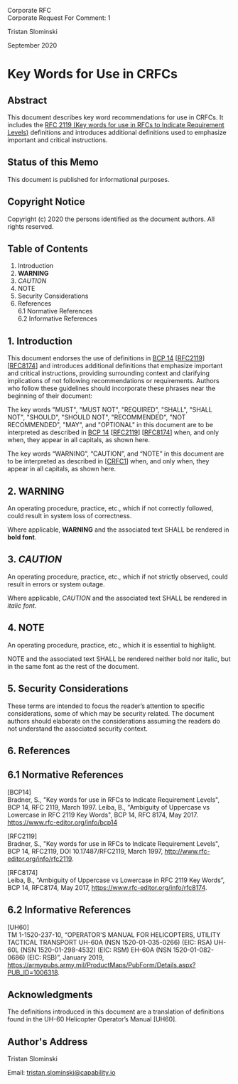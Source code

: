 Corporate RFC<br/>
Corporate Request For Comment: 1

Tristan Slominski

September 2020

# Key Words for Use in CRFCs

## Abstract
This document describes key word recommendations for use in CRFCs. It includes the [RFC 2119 (Key words for use in RFCs to Indicate Requirement Levels)](https://tools.ietf.org/html/rfc2119) definitions and introduces additional definitions used to emphasize important and critical instructions.

## Status of this Memo
This document is published for informational purposes.

## Copyright Notice
Copyright (c) 2020 the persons identified as the document authors. All rights reserved.

## Table of Contents

1. Introduction
2. **WARNING**
3. _CAUTION_
4. NOTE
5. Security Considerations
6. References<br>
6.1 Normative References<br/>
6.2 Informative References<br/>

## 1. Introduction

This document endorses the use of definitions in [BCP 14](https://tools.ietf.org/html/bcp14) [[RFC2119](https://tools.ietf.org/html/rfc2119)] [[RFC8174](https://tools.ietf.org/html/rfc8174)] and introduces additional definitions that emphasize important and critical instructions, providing surrounding context and clarifying implications of not following recommendations or requirements. Authors who follow these guidelines should incorporate these phrases near the beginning of their document:

The key words "MUST", "MUST NOT", "REQUIRED", "SHALL", "SHALL NOT", "SHOULD", "SHOULD NOT", "RECOMMENDED", "NOT RECOMMENDED", "MAY", and "OPTIONAL" in this document are to be interpreted as described in [BCP 14](https://tools.ietf.org/html/bcp14) [[RFC2119](https://tools.ietf.org/html/rfc2119)] [[RFC8174](https://tools.ietf.org/html/rfc8174)] when, and only when, they appear in all capitals, as shown here. 

The key words “WARNING”, “CAUTION”, and “NOTE” in this document are to be interpreted as described in [[CRFC1](https://github.com/corporate-rfc/CRFC1)] when, and only when, they appear in all capitals, as shown here.

## 2. **WARNING**

An operating procedure, practice, etc., which if not correctly followed, could result in system loss of correctness.

Where applicable, **WARNING** and the associated text SHALL be rendered in **bold font**.

## 3. _CAUTION_

An operating procedure, practice, etc., which if not strictly observed, could result in errors or system outage.

Where applicable, _CAUTION_ and the associated text SHALL be rendered in _italic font_.

## 4. NOTE

An operating procedure, practice, etc., which it is essential to highlight.

NOTE and the associated text SHALL be rendered neither bold nor italic, but in the same font as the rest of the document.

## 5. Security Considerations

These terms are intended to focus the reader’s attention to specific considerations, some of which may be security related. The document authors should elaborate on the considerations assuming the readers do not understand the associated security context.

## 6. References

## 6.1 Normative References

[BCP14]<br/>
Bradner, S., "Key words for use in RFCs to Indicate Requirement Levels", BCP 14, RFC 2119, March 1997. Leiba, B., "Ambiguity of Uppercase vs Lowercase in RFC 2119 Key Words", BCP 14, RFC 8174, May 2017. <https://www.rfc-editor.org/info/bcp14>

[RFC2119]<br/>
Bradner, S., "Key words for use in RFCs to Indicate Requirement Levels", BCP 14, RFC2119, DOI 10.17487/RFC2119, March 1997, <http://www.rfc-editor.org/info/rfc2119>.

[RFC8174]<br/>
Leiba, B., “Ambiguity of Uppercase vs Lowercase in RFC 2119 Key Words”, BCP 14, RFC8174, May 2017, <https://www.rfc-editor.org/info/rfc8174>.

## 6.2 Informative References

[UH60]<br/> 
TM 1-1520-237-10, “OPERATOR'S MANUAL FOR HELICOPTERS, UTILITY TACTICAL TRANSPORT UH-60A (NSN 1520-01-035-0266) (EIC: RSA) UH-60L (NSN 1520-01-298-4532) (EIC: RSM) EH-60A (NSN 1520-01-082-0686) (EIC: RSB)”, January 2019, <https://armypubs.army.mil/ProductMaps/PubForm/Details.aspx?PUB_ID=1006318>.

## Acknowledgments

The definitions introduced in this document are a translation of definitions found in the UH-60 Helicopter Operator’s Manual [UH60].

## Author's Address

Tristan Slominski

Email: tristan.slominski@capability.io
